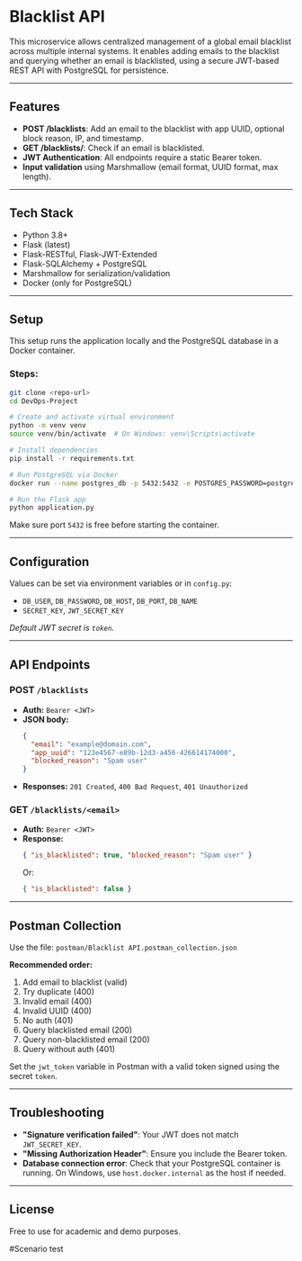 # Blacklist API

This microservice allows centralized management of a global email blacklist across multiple internal systems. It enables adding emails to the blacklist and querying whether an email is blacklisted, using a secure JWT-based REST API with PostgreSQL for persistence.

---

## Features
- **POST /blacklists**: Add an email to the blacklist with app UUID, optional block reason, IP, and timestamp.
- **GET /blacklists/<email>**: Check if an email is blacklisted.
- **JWT Authentication**: All endpoints require a static Bearer token.
- **Input validation** using Marshmallow (email format, UUID format, max length).

---

## Tech Stack
- Python 3.8+
- Flask (latest)
- Flask-RESTful, Flask-JWT-Extended
- Flask-SQLAlchemy + PostgreSQL
- Marshmallow for serialization/validation
- Docker (only for PostgreSQL)

---

## Setup

This setup runs the application locally and the PostgreSQL database in a Docker container.

### Steps:
```bash
git clone <repo-url>
cd DevOps-Project

# Create and activate virtual environment
python -m venv venv
source venv/bin/activate  # On Windows: venv\Scripts\activate

# Install dependencies
pip install -r requirements.txt

# Run PostgreSQL via Docker
docker run --name postgres_db -p 5432:5432 -e POSTGRES_PASSWORD=postgres -d postgres:13

# Run the Flask app
python application.py
```

Make sure port `5432` is free before starting the container.

---

## Configuration
Values can be set via environment variables or in `config.py`:
- `DB_USER`, `DB_PASSWORD`, `DB_HOST`, `DB_PORT`, `DB_NAME`
- `SECRET_KEY`, `JWT_SECRET_KEY`

_Default JWT secret is `token`._

---

## API Endpoints

### POST `/blacklists`
- **Auth:** `Bearer <JWT>`
- **JSON body:**
  ```json
  {
    "email": "example@domain.com",
    "app_uuid": "123e4567-e89b-12d3-a456-426614174000",
    "blocked_reason": "Spam user"
  }
  ```
- **Responses:** `201 Created`, `400 Bad Request`, `401 Unauthorized`

### GET `/blacklists/<email>`
- **Auth:** `Bearer <JWT>`
- **Response:**
  ```json
  { "is_blacklisted": true, "blocked_reason": "Spam user" }
  ```
  Or:
  ```json
  { "is_blacklisted": false }
  ```

---

## Postman Collection
Use the file: `postman/Blacklist API.postman_collection.json`

**Recommended order:**
1. Add email to blacklist (valid)
2. Try duplicate (400)
3. Invalid email (400)
4. Invalid UUID (400)
5. No auth (401)
6. Query blacklisted email (200)
7. Query non-blacklisted email (200)
8. Query without auth (401)

Set the `jwt_token` variable in Postman with a valid token signed using the secret `token`.

---

## Troubleshooting
- **"Signature verification failed"**: Your JWT does not match `JWT_SECRET_KEY`.
- **"Missing Authorization Header"**: Ensure you include the Bearer token.
- **Database connection error**: Check that your PostgreSQL container is running. On Windows, use `host.docker.internal` as the host if needed.

---

## License
Free to use for academic and demo purposes.

#Scenario test